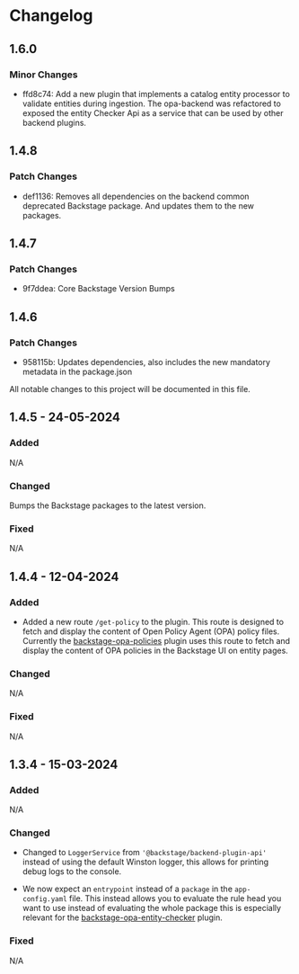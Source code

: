 # Changelog

## 1.6.0

### Minor Changes

- ffd8c74: Add a new plugin that implements a catalog entity processor to validate entities during ingestion. The opa-backend was refactored to exposed the entity Checker Api as a service that can be used by other backend plugins.

## 1.4.8

### Patch Changes

- def1136: Removes all dependencies on the backend common deprecated Backstage package. And updates them to the new packages.

## 1.4.7

### Patch Changes

- 9f7ddea: Core Backstage Version Bumps

## 1.4.6

### Patch Changes

- 958115b: Updates dependencies, also includes the new mandatory metadata in the package.json

All notable changes to this project will be documented in this file.

## 1.4.5 - 24-05-2024

### Added

N/A

### Changed

Bumps the Backstage packages to the latest version.

### Fixed

N/A

## 1.4.4 - 12-04-2024

### Added

- Added a new route `/get-policy` to the plugin. This route is designed to fetch and display the content of Open Policy Agent (OPA) policy files. Currently the [backstage-opa-policies](../backstage-opa-policies/README.md) plugin uses this route to fetch and display the content of OPA policies in the Backstage UI on entity pages.

### Changed

N/A

### Fixed

N/A

## 1.3.4 - 15-03-2024

### Added

N/A

### Changed

- Changed to `LoggerService` from `'@backstage/backend-plugin-api'` instead of using the default Winston logger, this allows for printing debug logs to the console.

- We now expect an `entrypoint` instead of a `package` in the `app-config.yaml` file. This instead allows you to evaluate the rule head you want to use instead of evaluating the whole package this is especially relevant for the [backstage-opa-entity-checker](../backstage-opa-entity-checker/README.md) plugin.

### Fixed

N/A
